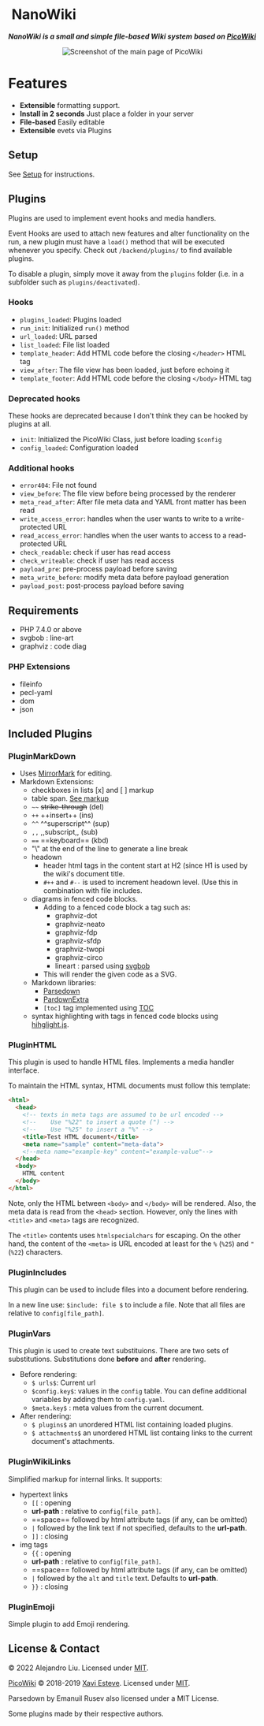 # <img src="static/picowiki-favicon.png" alt=""> NanoWiki

**_NanoWiki is a small and simple file-based Wiki system_**
**_based on [PicoWiki](https://github.com/luckyshot/picowiki)_**

<p style="text-align: center"><img src="static/screenshot.jpg" alt="Screenshot of the main page of PicoWiki"></p>


# Features

- **Extensible** formatting support.
- **Install in 2 seconds** Just place a folder in your server
- **File-based** Easily editable
- **Extensible** evets via Plugins

## Setup

See [Setup](files/NanoWiki/setup.md) for instructions.

## Plugins

Plugins are used to implement event hooks and media handlers.

Event Hooks are used to attach new features and alter functionality
on the run, a new plugin must have a `load()` method that will be
executed whenever you specify. Check out `/backend/plugins/` to
find available plugins.

To disable a plugin, simply move it away from the `plugins` folder
(i.e. in a subfolder such as `plugins/deactivated`).

### Hooks

- `plugins_loaded`: Plugins loaded
- `run_init`: Initialized `run()` method
- `url_loaded`: URL parsed
- `list_loaded`: File list loaded
- `template_header`: Add HTML code before the closing `</header>` HTML tag
- `view_after`: The file view has been loaded, just before echoing it
- `template_footer`: Add HTML code before the closing `</body>` HTML tag

### Deprecated hooks

These hooks are deprecated because I don't think they can be hooked by
plugins at all.

- `init`: Initialized the PicoWiki Class, just before loading `$config`
- `config_loaded`: Configuration loaded

### Additional hooks

- `error404`: File not found
- `view_before`: The file view before being processed by the renderer
- `meta_read_after`: After file meta data and YAML front matter has been read
- `write_access_error`: handles when the user wants to write to a write-protected URL
- `read_access_error`: handles when the user wants to access to a read-protected URL
- `check_readable`: check if user has read access
- `check_writeable`: check if user has read access
- `payload_pre`: pre-process payload before saving
- `meta_write_before`: modify meta data before payload generation
- `payload_post`: post-process payload before saving


## Requirements

- PHP 7.4.0 or above
- svgbob : line-art
- graphviz : code diag

### PHP Extensions

- fileinfo
- pecl-yaml
- dom
- json

## Included Plugins

### PluginMarkDown

- Uses [MirrorMark](https://github.com/musicbed/mirrormark) for editing.
- Markdown Extensions:
  - checkboxes in lists [x] and [ ] markup
  - table span. [See markup](https://github.com/KENNYSOFT/parsedown-tablespan)
  - `~~` ~~strike-through~~ (del)
  - `++` ++insert++ (ins)
  - `^^` ^^superscript^^ (sup)
  - `,,` ,,subscript,, (sub)
  - `==` ==keyboard== (kbd)
  - "\\" at the end of the line to generate a line break
  - headown
    - header html tags in the content start at H2 (since H1 is used
      by the wiki's document title.
    - `#++` and `#--` is used to increment headown level.  (Use this in
      combination with file includes.
  - diagrams in fenced code blocks.
    - Adding to a fenced code block a tag such as:
      - graphviz-dot
      - graphviz-neato
      - graphviz-fdp
      - graphviz-sfdp
      - graphviz-twopi
      - graphviz-circo
      - lineart : parsed using [svgbob](https://github.com/ivanceras/svgbob)
    - This will render the given code as a SVG.
  - Markdown libraries:
    - [Parsedown](https://github.com/erusev/parsedown)
    - [PardownExtra](https://github.com/erusev/parsedown-extra)
    - `[toc]` tag implemented using [TOC](https://github.com/KEINOS/parsedown-extension_table-of-contents/)
  - syntax highlighting with tags in fenced code blocks using
    [hihglight.js](https://highlightjs.org/).

### PluginHTML

This plugin is used to handle HTML files.  Implements a media handler
interface.

To maintain the HTML syntax, HTML documents must follow this template:

```html
<html>
  <head>
    <!-- texts in meta tags are assumed to be url encoded -->
    <!--    Use "%22" to insert a quote (") -->
    <!--    Use "%25" to insert a "%" -->
    <title>Test HTML document</title>
    <meta name="sample" content="meta-data">
    <!--meta name="example-key" content="example-value"-->
  </head>
  <body>
    HTML content
  </body>
</html>
```

Note, only the HTML between `<body>` and `</body>` will be rendered.
Also, the meta data is read from the `<head>` section.  However,
only the lines with `<title>` and `<meta>` tags are recognized.

The `<title>` contents uses `htmlspecialchars` for escaping.  On the
other hand, the content of the `<meta>` is URL encoded at least for the
`%` (`%25`) and `"` (`%22`) characters.


### PluginIncludes

This plugin can be used to include files into a document before
rendering.

In a new line use: `$include: file $` to include a file.  Note that
all files are relative to `config[file_path]`.

### PluginVars

This plugin is used to create text substituions.  There are two
sets of substitutions.  Substitutions done **before**
and **after** rendering.

- Before rendering:
  - `$ urls$`: Current url
  - `$config.key$`: values in the `config` table.  You can define
     additional variables by adding them to `config.yaml`.
  - `$meta.key$` : meta values from the current document.
- After rendering:
  - `$ plugins$` an unordered HTML list containing loaded plugins.
  - `$ attachments$` an unordered HTML list containg links to
    the current document's attachments.

### PluginWikiLinks

Simplified markup for internal links.  It supports:

- hypertext links
  - `[[` : opening
  - __url-path__ : relative to `config[file_path]`.
  - ==space== followed by html attribute tags (if any, can be omitted)
  - `|` followed by the link text if not specified, defaults to the
    __url-path__.
  - `]]` : closing
- img tags
  - `{{` : opening
  - __url-path__ : relative to `config[file_path]`.
  - ==space== followed by html attribute tags (if any, can be omitted)
  - `|` followed by the `alt` and `title` text.  Defaults to
    __url-path__.
  - `}}` : closing

### PluginEmoji

Simple plugin to add Emoji rendering.

## License & Contact

&copy; 2022 Alejandro Liu.
Licensed under [MIT](https://opensource.org/licenses/MIT).


[PicoWiki](https://github.com/luckyshot/picowiki)
&copy; 2018-2019 [Xavi Esteve](https://xaviesteve.com/).
Licensed under [MIT](https://opensource.org/licenses/MIT).

Parsedown by Emanuil Rusev also licensed under a MIT License.

Some plugins made by their respective authors.
